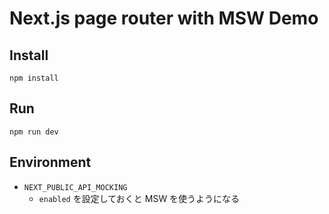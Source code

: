 # Next.js page router with MSW Demo 

## Install

```
npm install
```

## Run

```
npm run dev
```

## Environment

- `NEXT_PUBLIC_API_MOCKING`
   - `enabled` を設定しておくと MSW を使うようになる
